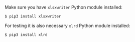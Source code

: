 Make sure you have `xlsxwriter` Python module installed:

    $ pip3 install xlsxwriter

For testing it is also necessary `xlrd` Python module installed:

    $ pip3 install xlrd
